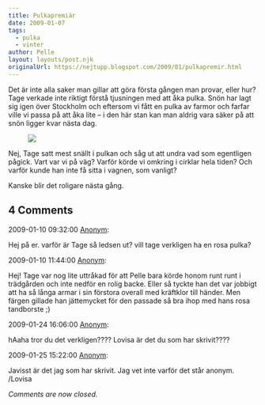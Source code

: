 ```yaml
---
title: Pulkapremiär
date: 2009-01-07
tags: 
  - pulka
  - vinter	
author: Pelle
layout: layouts/post.njk
originalUrl: https://nejtupp.blogspot.com/2009/01/pulkapremir.html
---
```


Det är inte alla saker man gillar att göra första gången man provar, eller hur? Tage verkade inte riktigt förstå tjusningen med att åka pulka. Snön har lagt sig igen över Stockholm och eftersom vi fått en pulka av farmor och farfar ville vi passa på att åka lite – i den här stan kan man aldrig vara säker på att snön ligger kvar nästa dag.

<figure>
	<img src="../../../img/2009/01/Tages_pulkapremiar_1024pix.jpg">
</figure>	

Nej, Tage satt mest snällt i pulkan och såg ut att undra vad som egentligen pågick. Vart var vi på väg? Varför körde vi omkring i cirklar hela tiden? Och varför kunde han inte få sitta i vagnen, som vanligt?

Kanske blir det roligare nästa gång.

<div class="comments">
	<div class="comments-header"><h2>4 Comments</h2></div>
	<div class="comments-body">
			<div class="comment" id="comment-7078509071071238240">
				<p class="comment-header">
					<date datetime="2009-01-10T09:32:00.000+01:00">2009-01-10 09:32:00</date> 
					<a href="undefined" rel="nofollow">Anonym</a>:
				</p>
				<div class="comment-content"><p>Hej på er. varför är Tage så ledsen ut? vill tage verkligen ha en rosa pulka?</p></div>
				<div class="comment-footer"></div>
			</div>
			<div class="comment" id="comment-5625261104576202132">
				<p class="comment-header">
					<date datetime="2009-01-10T11:44:00.000+01:00">2009-01-10 11:44:00</date> 
					<a href="undefined" rel="nofollow">Anonym</a>:
				</p>
				<div class="comment-content"><p>Hej! Tage var nog lite uttråkad för att Pelle bara körde honom runt runt i trädgården och inte nedför en rolig backe. Eller så tyckte han det var jobbigt att ha så långa armar i sin förstora overall med kräftklor till händer. Men färgen gillade han jättemycket för den passade så bra ihop med hans rosa tandborste ;)</p></div>
				<div class="comment-footer"></div>
			</div>
			<div class="comment" id="comment-9044060851676775793">
				<p class="comment-header">
					<date datetime="2009-01-24T16:06:00.000+01:00">2009-01-24 16:06:00</date> 
					<a href="undefined" rel="nofollow">Anonym</a>:
				</p>
				<div class="comment-content"><p>hAaha tror du det verkligen???? Lovisa är det du som har skrivit????</p></div>
				<div class="comment-footer"></div>
			</div>
			<div class="comment" id="comment-3065957950782652477">
				<p class="comment-header">
					<date datetime="2009-01-25T15:22:00.000+01:00">2009-01-25 15:22:00</date> 
					<a href="undefined" rel="nofollow">Anonym</a>:
				</p>
				<div class="comment-content"><p>Javisst är det jag som har skrivit. Jag vet inte varför det står anonym. /Lovisa</p></div>
				<div class="comment-footer"></div>
			</div></div>
	<p class="comments-footer"><em>Comments are now closed.</em></p>
</div>